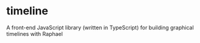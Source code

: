 # timeline
A front-end JavaScript library (written in TypeScript) for building graphical timelines with Raphael
